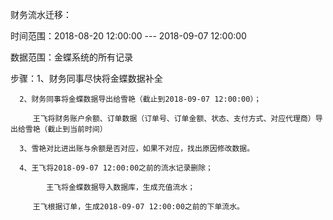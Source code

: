 财务流水迁移：

时间范围：2018-08-20 12:00:00  ---  2018-09-07 12:00:00



数据范围：金蝶系统的所有记录



步骤：1、财务同事尽快将金蝶数据补全

      2、财务同事将金蝶数据导出给雪艳（截止到2018-09-07 12:00:00）；

	     王飞将财务账户余额、订单数据（订单号、订单金额、状态、支付方式、对应代理商）导出给雪艳（截止到当前时间）

	  3、雪艳对比进出账与余额是否对应，如果不对应，找出原因修改数据。

	  4、王飞将2018-09-07 12:00:00之前的流水记录删除；

	        王飞将金蝶数据导入数据库，生成充值流水；

		 王飞根据订单，生成2018-09-07 12:00:00之前的下单流水。

